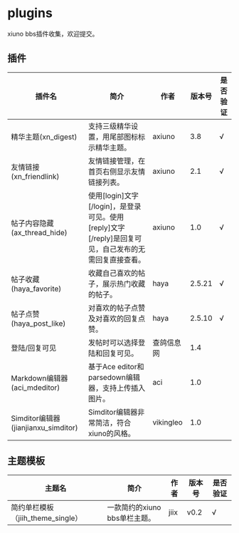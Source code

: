 # plugins
xiuno bbs插件收集，欢迎提交。

## 插件

| 插件名 | 简介 | 作者 | 版本号 | 是否验证 |
| -----| ---- | ---- | ---- | ---- |
| 精华主题(xn_digest) | 支持三级精华设置，用尾部图标标示精华主题。 | axiuno | 3.8 | √ |
| 友情链接(xn_friendlink) | 友情链接管理，在首页右侧显示友情链接列表。 | axiuno | 2.1 | √ |
| 帖子内容隐藏(ax_thread_hide) | 使用[login]文字[/login]，是登录可见。使用[reply]文字[/reply]是回复可见，自己发布的无需回复直接查看。 | axiuno | 1.0 | √ |
| 帖子收藏(haya_favorite) | 收藏自己喜欢的帖子，展示热门收藏的帖子。 | haya | 2.5.21 | √ |
| 帖子点赞(haya_post_like) | 对喜欢的帖子点赞及对喜欢的回复点赞。 | haya | 2.5.10 | √ |
| 登陆/回复可见 | 发帖时可以选择登陆和回复可见。 | 查鸽信息网 | 1.4 |
| Markdown编辑器(aci_mdeditor) | 基于Ace editor和parsedown编辑器，支持上传插入图片。 | aci | 1.0 |
| Simditor编辑器(jianjianxu_simditor) | Simditor编辑器非常简洁，符合xiuno的风格。 | vikingleo | 1.0 |

## 主题模板

| 主题名 | 简介 | 作者 | 版本号 | 是否验证 |
| -----| ---- | ---- | ---- | ---- |
| 简约单栏模板（jiih_theme_single） | 一款简约的xiuno bbs单栏主题。 | jiix | v0.2 | √ |
